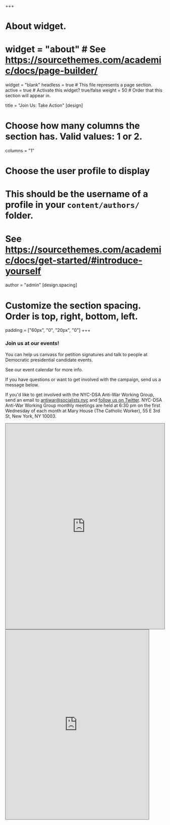 +++
# About widget.
# widget = "about"  # See https://sourcethemes.com/academic/docs/page-builder/
widget = "blank"
headless = true  # This file represents a page section.
active = true  # Activate this widget? true/false
weight = 50  # Order that this section will appear in.

title = "Join Us: Take Action"
[design]
  # Choose how many columns the section has. Valid values: 1 or 2.
  columns = "1"

# Choose the user profile to display
# This should be the username of a profile in your `content/authors/` folder.
# See https://sourcethemes.com/academic/docs/get-started/#introduce-yourself
author = "admin"
[design.spacing]
  # Customize the section spacing. Order is top, right, bottom, left.
  padding = ["60px", "0", "20px", "0"]
+++
### **Join us at our events!**

You can help us canvass for petition signatures and talk to people at Democratic presidential candidate events.

See our event calendar for more info.

If you have questions or want to get involved with the campaign, send us a message below.

If you'd like to get involved with the NYC-DSA Anti-War Working Group, send an email to antiwar@socialists.nyc and <a href="https://twitter.com/nycdsaantiwar">follow us on Twitter</a>. NYC-DSA Anti-War Working Group monthly meetings are held at 6:30 pm on the first Wednesday of each month at Mary House (The Catholic Worker), 55 E 3rd St, New York, NY 10003.

 <div class="responsive-iframe-container big-container">
<iframe src="https://calendar.google.com/calendar/b/2/embed?height=600&amp;wkst=1&amp;bgcolor=%23ffffff&amp;ctz=America%2FNew_York&amp;src=cW8wNnEwZW51YW9jYTU1anJubmlxc2JmNGNAZ3JvdXAuY2FsZW5kYXIuZ29vZ2xlLmNvbQ&amp;color=%237986CB&amp;showTitle=0&amp;showNav=1&amp;showPrint=0&amp;showTabs=1&amp;showCalendars=0&amp;showTz=1" style="border:solid 1px #777" width="100%" height="650" frameborder="0" scrolling="no"></iframe>
 </div>

 <div class="responsive-iframe-container small-container">
<iframe src="https://calendar.google.com/calendar/b/2/embed?height=600&amp;wkst=1&amp;bgcolor=%23ffffff&amp;ctz=America%2FNew_York&amp;src=cW8wNnEwZW51YW9jYTU1anJubmlxc2JmNGNAZ3JvdXAuY2FsZW5kYXIuZ29vZ2xlLmNvbQ&amp;color=%237986CB&amp;showTitle=0&amp;showNav=1&amp;showPrint=0&amp;showTabs=1&amp;showCalendars=0&amp;showTz=1&amp;mode=AGENDA" style="border:solid 1px #777" width="90%" height="600" frameborder="0" scrolling="no"></iframe>
 </div>
